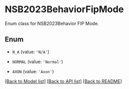 # NSB2023BehaviorFipMode

Enum class for NSB2023Behavior FIP Mode.

## Enum

* `N_A` (value: `'N/A'`)

* `NORMAL` (value: `'Normal'`)

* `AXON` (value: `'Axon'`)

[[Back to Model list]](../README.md#documentation-for-models) [[Back to API list]](../README.md#documentation-for-api-endpoints) [[Back to README]](../README.md)


